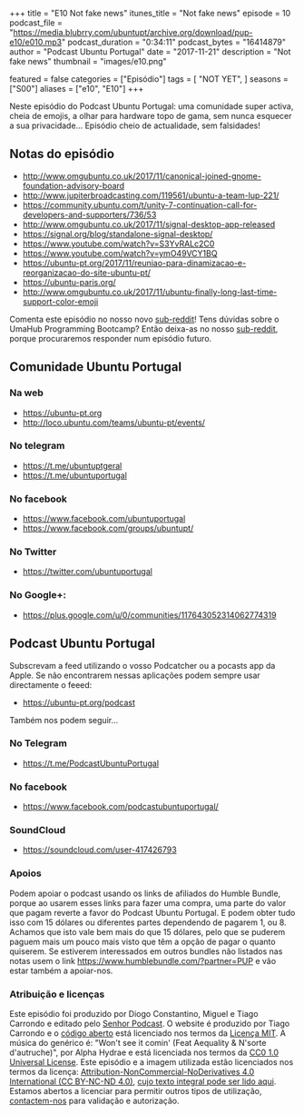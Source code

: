 +++
title = "E10 Not fake news"
itunes_title = "Not fake news"
episode = 10
podcast_file = "https://media.blubrry.com/ubuntupt/archive.org/download/pup-e10/e010.mp3"
podcast_duration = "0:34:11"
podcast_bytes = "16414879"
author = "Podcast Ubuntu Portugal"
date = "2017-11-21"
description = "Not fake news"
thumbnail = "images/e10.png"

featured = false
categories = ["Episódio"]
tags = [
  "NOT YET",
]
seasons = ["S00"]
aliases = ["e10", "E10"]
+++

Neste episódio do Podcast Ubuntu Portugal: uma comunidade super activa, cheia de emojis, a olhar para hardware topo de gama, sem nunca esquecer a sua privacidade…
Episódio cheio de actualidade, sem falsidades!

## Notas do episódio

* http://www.omgubuntu.co.uk/2017/11/canonical-joined-gnome-foundation-advisory-board
* http://www.jupiterbroadcasting.com/119561/ubuntu-a-team-lup-221/
* https://community.ubuntu.com/t/unity-7-continuation-call-for-developers-and-supporters/736/53
* http://www.omgubuntu.co.uk/2017/11/signal-desktop-app-released
* https://signal.org/blog/standalone-signal-desktop/
* https://www.youtube.com/watch?v=S3YvRALc2C0
* https://www.youtube.com/watch?v=ymO49VCY1BQ
* https://ubuntu-pt.org/2017/11/reuniao-para-dinamizacao-e-reorganizacao-do-site-ubuntu-pt/
* https://ubuntu-paris.org/
* http://www.omgubuntu.co.uk/2017/11/ubuntu-finally-long-last-time-support-color-emoji

Comenta este episódio no nosso novo [sub-reddit](https://www.reddit.com/r/PodcastUbuntuPortugal)!
Tens dúvidas sobre o UmaHub Programming Bootcamp?
Então deixa-as no nosso [sub-reddit](https://www.reddit.com/r/PodcastUbuntuPortugal/comments/778rao/umahub_programming_bootcamp), porque procuraremos responder num episódio futuro.
 
## Comunidade Ubuntu Portugal

### Na web
* https://ubuntu-pt.org
* http://loco.ubuntu.com/teams/ubuntu-pt/events/

### No telegram
* https://t.me/ubuntuptgeral
* https://t.me/ubuntuportugal

### No facebook
* https://www.facebook.com/ubuntuportugal
* https://www.facebook.com/groups/ubuntupt/

### No Twitter
* https://twitter.com/ubuntuportugal

### No Google+:
* https://plus.google.com/u/0/communities/117643052314062774319

## Podcast Ubuntu Portugal
Subscrevam a feed utilizando o vosso Podcatcher ou a pocasts app da Apple.
Se não encontrarem nessas aplicações podem sempre usar directamente o feeed:
* https://ubuntu-pt.org/podcast

Também nos podem seguir…

### No Telegram
* https://t.me/PodcastUbuntuPortugal

### No facebook
* https://www.facebook.com/podcastubuntuportugal/

### SoundCloud
* https://soundcloud.com/user-417426793


### Apoios
Podem apoiar o podcast usando os links de afiliados do Humble Bundle, porque ao usarem esses links para fazer uma compra, uma parte do valor que pagam reverte a favor do Podcast Ubuntu Portugal.
E podem obter tudo isso com 15 dólares ou diferentes partes dependendo de pagarem 1, ou 8.
Achamos que isto vale bem mais do que 15 dólares, pelo que se puderem paguem mais um pouco mais visto que têm a opção de pagar o quanto quiserem.
Se estiverem interessados em outros bundles não listados nas notas usem o link https://www.humblebundle.com/?partner=PUP e vão estar também a apoiar-nos.

### Atribuição e licenças
Este episódio foi produzido por Diogo Constantino, Miguel e Tiago Carrondo e editado pelo [Senhor Podcast](https://senhorpodcast.pt/).
O website é produzido por Tiago Carrondo e o [código aberto](https://gitlab.com/podcastubuntuportugal/website) está licenciado nos termos da [Licença MIT](https://gitlab.com/podcastubuntuportugal/website/main/LICENSE).
A música do genérico é: "Won't see it comin' (Feat Aequality & N'sorte d'autruche)", por Alpha Hydrae e está licenciada nos termos da [CC0 1.0 Universal License](https://creativecommons.org/publicdomain/zero/1.0/).
Este episódio e a imagem utilizada estão licenciados nos termos da licença: [Attribution-NonCommercial-NoDerivatives 4.0 International (CC BY-NC-ND 4.0)](https://creativecommons.org/licenses/by-nc-nd/4.0/), [cujo texto integral pode ser lido aqui](https://creativecommons.org/licenses/by-nc-nd/4.0/legalcode). Estamos abertos a licenciar para permitir outros tipos de utilização, [contactem-nos](https://podcastubuntuportugal.org/contactos) para validação e autorização.

